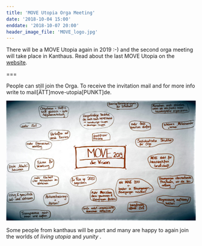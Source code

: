 ```yaml
---
title: 'MOVE Utopia Orga Meeting'
date: '2018-10-04 15:00'
enddate: '2018-10-07 20:00'
header_image_file: 'MOVE_logo.jpg'
---
```


There will be a MOVE Utopia again in 2019 :-) and the second orga meeting will take place in Kanthaus. Read about the last MOVE Utopia on the [website](https://move-utopia.de).

===


People can still join the Orga. To receive the invitation mail and for more info write to mail[ÄTT]move-utopia[PUNKT]de.


![The Vision for MOVE 2019](move_19_vision.jpg)

Some people from kanthaus will be part and many are happy to again join the worlds of _living utopia_ and _yunity_ .